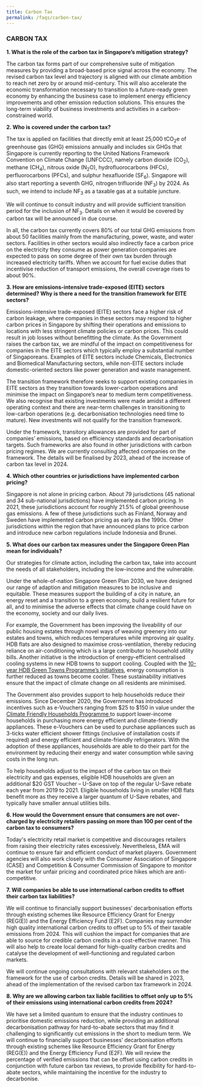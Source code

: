 ```yaml
---
title: Carbon Tax
permalink: /faqs/carbon-tax/
---
```

### CARBON TAX

**1. What is the role of the carbon tax in Singapore’s mitigation strategy?**

The carbon tax forms part of our comprehensive suite of mitigation measures by providing a broad-based price signal across the economy. The revised carbon tax level and trajectory is aligned with our climate ambition to reach net zero by or around mid-century. This will also accelerate the economic transformation necessary to transition to a future-ready green economy by enhancing the business case to implement energy efficiency improvements and other emission reduction solutions. This ensures the long-term viability of business investments and activities in a carbon-constrained world.

**2. Who is covered under the carbon tax?**

The tax is applied on facilities that directly emit at least 25,000 tCO<sub>2</sub>e of greenhouse gas (GHG) emissions annually and includes six GHGs that Singapore is currently reporting to the United Nations Framework Convention on Climate Change (UNFCCC), namely carbon dioxide (CO<sub>2</sub>), methane (CH<sub>4</sub>), nitrous oxide (N<sub>2</sub>O), hydrofluorocarbons (HFCs), perfluorocarbons (PFCs), and sulphur hexafluoride (SF<sub>6</sub>). Singapore will also start reporting a seventh GHG, nitrogen trifluoride (NF<sub>3</sub>) by 2024. As such, we intend to include NF<sub>3</sub> as a taxable gas at a suitable juncture.

We will continue to consult industry and will provide sufficient transition period for the inclusion of NF<sub>3</sub>. Details on when it would be covered by carbon tax will be announced in due course. 

In all, the carbon tax currently covers 80% of our total GHG emissions from about 50 facilities mainly from the manufacturing, power, waste, and water sectors. Facilities in other sectors would also indirectly face a carbon price on the electricity they consume as power generation companies are expected to pass on some degree of their own tax burden through increased electricity tariffs. When we account for fuel excise duties that incentivise reduction of transport emissions, the overall coverage rises to about 90%.

**3. How are emissions-intensive trade-exposed (EITE) sectors determined? Why is there a need for the transition framework for EITE sectors?**

Emissions-intensive trade-exposed (EITE) sectors face a higher risk of carbon leakage, where companies in these sectors may respond to higher carbon prices in Singapore by shifting their operations and emissions to locations with less stringent climate policies or carbon prices. This could result in job losses without benefitting the climate. As the Government raises the carbon tax, we are mindful of the impact on competitiveness for companies in the EITE sectors which typically employ a substantial number of Singaporeans. Examples of EITE sectors include Chemicals, Electronics and Biomedical Manufacturing sectors, while non-EITE sectors include domestic-oriented sectors like power generation and waste management.

The transition framework therefore seeks to support existing companies in EITE sectors as they transition towards lower-carbon operations and minimise the impact on Singapore’s near to medium term competitiveness. We also recognise that existing investments were made amidst a different operating context and there are near-term challenges in transitioning to low-carbon operations (e.g. decarbonisation technologies need time to mature). New investments will not qualify for the transition framework. 

Under the framework, transitory allowances are provided for part of companies’ emissions, based on efficiency standards and decarbonisation targets. Such frameworks are also found in other jurisdictions with carbon pricing regimes. We are currently consulting affected companies on the framework. The details will be finalised by 2023, ahead of the increase of carbon tax level in 2024. 

**4. Which other countries or jurisdictions have implemented carbon pricing?**

Singapore is not alone in pricing carbon. About 79 jurisdictions (45 national and 34 sub-national jurisdictions) have implemented carbon pricing. In 2021, these jurisdictions account for roughly 21.5% of global greenhouse gas emissions. A few of these jurisdictions such as Finland, Norway and Sweden have implemented carbon pricing as early as the 1990s. Other jurisdictions within the region that have announced plans to price carbon and introduce new carbon regulations include Indonesia and Brunei.

**5. What does our carbon tax measures under the Singapore Green Plan mean for individuals?**

Our strategies for climate action, including the carbon tax, take into account the needs of all stakeholders, including the low-income and the vulnerable.

Under the whole-of-nation Singapore Green Plan 2030, we have designed our range of adaption and mitigation measures to be inclusive and equitable. These measures support the building of a city in nature, an energy reset and a transition to a green economy, build a resilient future for all, and to minimise the adverse effects that climate change could have on the economy, society and our daily lives. 

For example, the Government has been improving the liveability of our public housing estates through novel ways of weaving greenery into our estates and towns, which reduces temperatures while improving air quality. HDB flats are also designed to maximise cross-ventilation, thereby reducing reliance on air-conditioning which is a large contributor to household utility bills. Another initiative is the introduction of energy-efficient centralised cooling systems in new HDB towns to support cooling. Coupled with the [10-year HDB Green Towns Programme’s initiatives](https://www.hdb.gov.sg/about-us/our-role/smart-and-sustainable-living/Green-Towns-Programme), energy consumption is further reduced as towns become cooler. These sustainability initiatives ensure that the impact of climate change on all residents are minimised.

The Government also provides support to help households reduce their emissions. Since December 2020, the Government has introduced incentives such as e-Vouchers ranging from $25 to $150 in value under the [Climate Friendly Households Programme ](https://www.climate-friendly-households.gov.sg/)to support lower-income households in purchasing more energy efficient and climate-friendly appliances. These e-Vouchers can be used to purchase appliances such as 3-ticks water efficient shower fittings (inclusive of installation costs if required) and energy efficient and climate-friendly refrigerators. With the adoption of these appliances, households are able to do their part for the environment by reducing their energy and water consumption while saving costs in the long run. 

To help households adjust to the impact of the carbon tax on their electricity and gas expenses, eligible HDB households are given an additional $20 GST Voucher – U-Save on top of the regular U-Save rebate each year from 2019 to 2021. Eligible households living in smaller HDB flats benefit more as they receive a larger quantum of U-Save rebates, and typically have smaller annual utilities bills. 

**6. How would the Government ensure that consumers are not over-charged by electricity retailers passing on more than 100 per cent of the carbon tax to consumers?**

Today's electricity retail market is competitive and discourages retailers from raising their electricity rates excessively. Nevertheless, EMA will continue to ensure fair and efficient conduct of market players. Government agencies will also work closely with the Consumer Association of Singapore (CASE) and Competition & Consumer Commission of Singapore to monitor the market for unfair pricing and coordinated price hikes which are anti-competitive.

**7. Will companies be able to use international carbon credits to offset their carbon tax liabilities?**

We will continue to financially support businesses’ decarbonisation efforts through existing schemes like Resource Efficiency Grant for Energy (REG(E)) and the Energy Efficiency Fund (E2F). Companies may surrender high quality international carbon credits to offset up to 5% of their taxable emissions from 2024. This will cushion the impact for companies that are able to source for credible carbon credits in a cost-effective manner.  This will also help to create local demand for high-quality carbon credits and catalyse the development of well-functioning and regulated carbon markets.   

We will continue ongoing consultations with relevant stakeholders on the framework for the use of carbon credits. Details will be shared in 2023, ahead of the implementation of the revised carbon tax framework in 2024.

**8. Why are we allowing carbon tax liable facilities to offset only up to 5% of their emissions using international carbon credits from 2024?**

We have set a limited quantum to ensure that the industry continues to prioritise domestic emissions reduction, while providing an additional decarbonisation pathway for hard-to-abate sectors that may find it challenging to significantly cut emissions in the short to medium term. We will continue to financially support businesses’ decarbonisation efforts through existing schemes like Resource Efficiency Grant for Energy (REG(E)) and the Energy Efficiency Fund (E2F). We will review the percentage of verified emissions that can be offset using carbon credits in conjunction with future carbon tax reviews, to provide flexibility for hard-to-abate sectors, while maintaining the incentive for the industry to decarbonise.